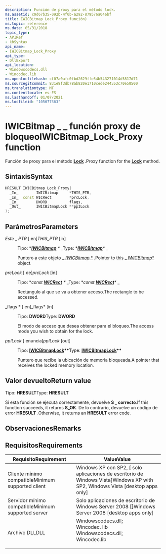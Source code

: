 ```yaml
---
description: Función de proxy para el método lock.
ms.assetid: c9d67b35-092b-4f0b-a292-879576a046bf
title: IWICBitmap_Lock_Proxy función)
ms.topic: reference
ms.date: 05/31/2018
topic_type:
- APIRef
- kbSyntax
api_name:
- IWICBitmap_Lock_Proxy
api_type:
- DllExport
api_location:
- Windowscodecs.dll
- Wincodec.lib
ms.openlocfilehash: cf07a0afc0fbd2629ffe54b543271014d5817d71
ms.sourcegitcommit: 831e8f3db78ab820e1710cede244553c70e50500
ms.translationtype: MT
ms.contentlocale: es-ES
ms.lasthandoff: 01/07/2021
ms.locfileid: "105677363"
---
```

# <a name="iwicbitmap_lock_proxy-function"></a><span data-ttu-id="7487c-103">IWICBitmap \_ \_ función proxy de bloqueo</span><span class="sxs-lookup"><span data-stu-id="7487c-103">IWICBitmap\_Lock\_Proxy function</span></span>

<span data-ttu-id="7487c-104">Función de proxy para el método [**Lock**](/windows/desktop/api/Wincodec/nf-wincodec-iwicbitmap-lock) .</span><span class="sxs-lookup"><span data-stu-id="7487c-104">Proxy function for the [**Lock**](/windows/desktop/api/Wincodec/nf-wincodec-iwicbitmap-lock) method.</span></span>

## <a name="syntax"></a><span data-ttu-id="7487c-105">Sintaxis</span><span class="sxs-lookup"><span data-stu-id="7487c-105">Syntax</span></span>


```C++
HRESULT IWICBitmap_Lock_Proxy(
  _In_        IWICBitmap     *THIS_PTR,
  _In_  const WICRect        *prcLock,
  _In_        DWORD          flags,
  _Out_       IWICBitmapLock **ppILock
);
```



## <a name="parameters"></a><span data-ttu-id="7487c-106">Parámetros</span><span class="sxs-lookup"><span data-stu-id="7487c-106">Parameters</span></span>

<dl> <dt>

<span data-ttu-id="7487c-107">*Este \_ PTR* \[ en\]</span><span class="sxs-lookup"><span data-stu-id="7487c-107">*THIS\_PTR* \[in\]</span></span>
</dt> <dd>

<span data-ttu-id="7487c-108">Tipo: \**[**IWICBitmap**](/windows/desktop/api/Wincodec/nn-wincodec-iwicbitmap) \** _</span><span class="sxs-lookup"><span data-stu-id="7487c-108">Type: \**[**IWICBitmap**](/windows/desktop/api/Wincodec/nn-wincodec-iwicbitmap)\** _</span></span>

<span data-ttu-id="7487c-109">Puntero a este objeto [_ *IWICBitmap* \*](/windows/desktop/api/Wincodec/nn-wincodec-iwicbitmap) .</span><span class="sxs-lookup"><span data-stu-id="7487c-109">Pointer to this [_ *IWICBitmap*\*](/windows/desktop/api/Wincodec/nn-wincodec-iwicbitmap) object.</span></span>

</dd> <dt>

<span data-ttu-id="7487c-110">*prcLock* \[ de\]</span><span class="sxs-lookup"><span data-stu-id="7487c-110">*prcLock* \[in\]</span></span>
</dt> <dd>

<span data-ttu-id="7487c-111">Tipo: \**const [**WICRect**](/windows/desktop/api/Wincodec/ns-wincodec-wicrect) \** _</span><span class="sxs-lookup"><span data-stu-id="7487c-111">Type: \**const [**WICRect**](/windows/desktop/api/Wincodec/ns-wincodec-wicrect)\** _</span></span>

<span data-ttu-id="7487c-112">Rectángulo al que se va a obtener acceso.</span><span class="sxs-lookup"><span data-stu-id="7487c-112">The rectangle to be accessed.</span></span>

</dd> <dt>

<span data-ttu-id="7487c-113">_flags \* \[ en\]</span><span class="sxs-lookup"><span data-stu-id="7487c-113">_flags\* \[in\]</span></span>
</dt> <dd>

<span data-ttu-id="7487c-114">Tipo: **DWORD**</span><span class="sxs-lookup"><span data-stu-id="7487c-114">Type: **DWORD**</span></span>

<span data-ttu-id="7487c-115">El modo de acceso que desea obtener para el bloqueo.</span><span class="sxs-lookup"><span data-stu-id="7487c-115">The access mode you wish to obtain for the lock.</span></span>

</dd> <dt>

<span data-ttu-id="7487c-116">*ppILock* \[ enuncia\]</span><span class="sxs-lookup"><span data-stu-id="7487c-116">*ppILock* \[out\]</span></span>
</dt> <dd>

<span data-ttu-id="7487c-117">Tipo: **[ **IWICBitmapLock**](/windows/desktop/api/Wincodec/nn-wincodec-iwicbitmaplock)\*\***</span><span class="sxs-lookup"><span data-stu-id="7487c-117">Type: **[**IWICBitmapLock**](/windows/desktop/api/Wincodec/nn-wincodec-iwicbitmaplock)\*\***</span></span>

<span data-ttu-id="7487c-118">Puntero que recibe la ubicación de memoria bloqueada.</span><span class="sxs-lookup"><span data-stu-id="7487c-118">A pointer that receives the locked memory location.</span></span>

</dd> </dl>

## <a name="return-value"></a><span data-ttu-id="7487c-119">Valor devuelto</span><span class="sxs-lookup"><span data-stu-id="7487c-119">Return value</span></span>

<span data-ttu-id="7487c-120">Tipo: **HRESULT**</span><span class="sxs-lookup"><span data-stu-id="7487c-120">Type: **HRESULT**</span></span>

<span data-ttu-id="7487c-121">Si esta función se ejecuta correctamente, devuelve **S \_ correcto**.</span><span class="sxs-lookup"><span data-stu-id="7487c-121">If this function succeeds, it returns **S\_OK**.</span></span> <span data-ttu-id="7487c-122">De lo contrario, devuelve un código de error **HRESULT** .</span><span class="sxs-lookup"><span data-stu-id="7487c-122">Otherwise, it returns an **HRESULT** error code.</span></span>

## <a name="remarks"></a><span data-ttu-id="7487c-123">Observaciones</span><span class="sxs-lookup"><span data-stu-id="7487c-123">Remarks</span></span>

## <a name="requirements"></a><span data-ttu-id="7487c-124">Requisitos</span><span class="sxs-lookup"><span data-stu-id="7487c-124">Requirements</span></span>



| <span data-ttu-id="7487c-125">Requisito</span><span class="sxs-lookup"><span data-stu-id="7487c-125">Requirement</span></span> | <span data-ttu-id="7487c-126">Value</span><span class="sxs-lookup"><span data-stu-id="7487c-126">Value</span></span> |
|-------------------------------------|------------------------------------------------------------------------------------------------------------------------------------------------------------------|
| <span data-ttu-id="7487c-127">Cliente mínimo compatible</span><span class="sxs-lookup"><span data-stu-id="7487c-127">Minimum supported client</span></span><br/> | <span data-ttu-id="7487c-128">Windows XP con SP2, \[ solo aplicaciones de escritorio de Windows Vista\]</span><span class="sxs-lookup"><span data-stu-id="7487c-128">Windows XP with SP2, Windows Vista \[desktop apps only\]</span></span><br/>                                                                                              |
| <span data-ttu-id="7487c-129">Servidor mínimo compatible</span><span class="sxs-lookup"><span data-stu-id="7487c-129">Minimum supported server</span></span><br/> | <span data-ttu-id="7487c-130">Solo aplicaciones de escritorio de Windows Server 2008 \[\]</span><span class="sxs-lookup"><span data-stu-id="7487c-130">Windows Server 2008 \[desktop apps only\]</span></span><br/>                                                                                                             |
| <span data-ttu-id="7487c-131">Archivo DLL</span><span class="sxs-lookup"><span data-stu-id="7487c-131">DLL</span></span><br/>                      | <dl> <span data-ttu-id="7487c-132"><dt>Windowscodecs.dll; </dt> <dt>Wincodec. lib</dt></span><span class="sxs-lookup"><span data-stu-id="7487c-132"><dt>Windowscodecs.dll; </dt> <dt>Wincodec.lib</dt></span></span> </dl> |



 

 




